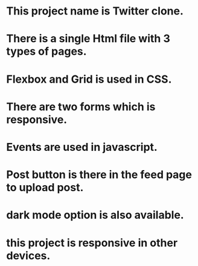 # This project name is Twitter clone.
# There is a single Html file with 3 types of pages.
# Flexbox and Grid is used in CSS.
# There are two forms which is responsive.
# Events are used in javascript.
# Post button is there in the feed page to upload post.
# dark mode option is also available.
# this project is responsive in other devices.
